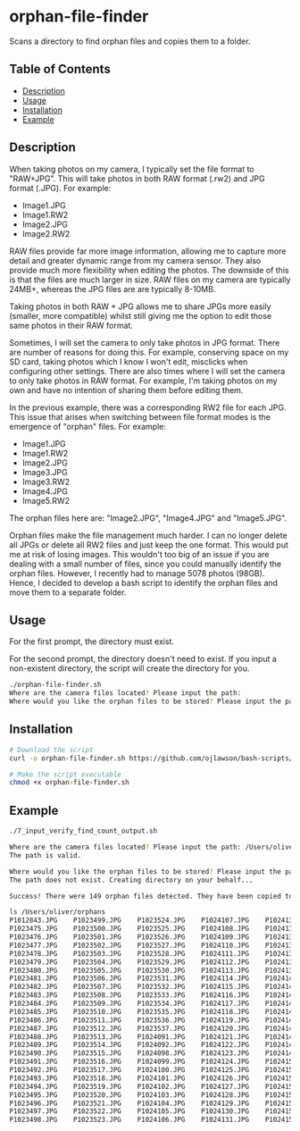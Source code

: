 # orphan-file-finder

Scans a directory to find orphan files and copies them to a folder.

## Table of Contents

- [Description](#description)
- [Usage](#usage)
- [Installation](#installation)
- [Example](#example)


## Description

When taking photos on my camera, I typically set the file format to "RAW+JPG". This will take photos in both RAW format (.rw2) and JPG format (.JPG). For example:

- Image1.JPG
- Image1.RW2
- Image2.JPG
- Image2.RW2

RAW files provide far more image information, allowing me to capture more detail and greater dynamic range from my camera sensor. They also provide much more flexibility when editing the photos. The downside of this is that the files are much larger in size. RAW files on my camera are typically 24MB+, whereas the JPG files are are typically 8-10MB.

Taking photos in both RAW + JPG allows me to share JPGs more easily (smaller, more compatible) whilst still giving me the option to edit those same photos in their RAW format. 

Sometimes, I will set the camera to only take photos in JPG format. There are number of reasons for doing this. For example, conserving space on my SD card, taking photos which I know I won't edit, misclicks when configuring other settings. There are also times where I will set the camera to only take photos in RAW format. For example, I'm taking photos on my own and have no intention of sharing them before editing them.

In the previous example, there was a corresponding RW2 file for each JPG.  This issue that arises when switching between file format modes is the emergence of "orphan" files. For example:

- Image1.JPG
- Image1.RW2
- Image2.JPG
- Image3.JPG
- Image3.RW2
- Image4.JPG
- Image5.RW2

The orphan files here are: "Image2.JPG", "Image4.JPG" and "Image5.JPG".

Orphan files make the file management much harder. I can no longer delete all JPGs or delete all RW2 files and just keep the one format. This would put me at risk of losing images. This wouldn't too big of an issue if you are dealing with a small number of files, since you could manually identify the orphan files. However, I recently had to manage 5078 photos (98GB). Hence, I decided to develop a bash script to identify the orphan files and move them to a separate folder.  

## Usage

For the first prompt, the directory must exist.

For the second prompt, the directory doesn't need to exist. If you input a non-existent directory, the script will create the directory for you.

```bash
./orphan-file-finder.sh
Where are the camera files located? Please input the path: 
Where would you like the orphan files to be stored? Please input the path:
```

## Installation

```bash
# Download the script
curl -o orphan-file-finder.sh https://github.com/ojlawson/bash-scripts/orphan-file-finder.sh

# Make the script executable
chmod +x orphan-file-finder.sh
```

## Example

```bash
./7_input_verify_find_count_output.sh

Where are the camera files located? Please input the path: /Users/oliver/camera-photos/
The path is valid.

Where would you like the orphan files to be stored? Please input the path: /Users/oliver/orphans
The path does not exist. Creating directory on your behalf...

Success! There were 149 orphan files detected. They have been copied to /Users/oliver/orphans.

ls /Users/oliver/orphans
P1012843.JPG	P1023499.JPG	P1023524.JPG	P1024107.JPG	P1024132.JPG	P1024158.JPG
P1023475.JPG	P1023500.JPG	P1023525.JPG	P1024108.JPG	P1024133.JPG	P1024159.JPG
P1023476.JPG	P1023501.JPG	P1023526.JPG	P1024109.JPG	P1024134.JPG	P1024160.JPG
P1023477.JPG	P1023502.JPG	P1023527.JPG	P1024110.JPG	P1024135.JPG	P1024161.JPG
P1023478.JPG	P1023503.JPG	P1023528.JPG	P1024111.JPG	P1024136.JPG	P1024162.JPG
P1023479.JPG	P1023504.JPG	P1023529.JPG	P1024112.JPG	P1024138.JPG	P1024163.JPG
P1023480.JPG	P1023505.JPG	P1023530.JPG	P1024113.JPG	P1024139.JPG	P1024164.JPG
P1023481.JPG	P1023506.JPG	P1023531.JPG	P1024114.JPG	P1024140.JPG	P1024165.JPG
P1023482.JPG	P1023507.JPG	P1023532.JPG	P1024115.JPG	P1024141.JPG	P1024166.JPG
P1023483.JPG	P1023508.JPG	P1023533.JPG	P1024116.JPG	P1024142.JPG	P1024167.JPG
P1023484.JPG	P1023509.JPG	P1023534.JPG	P1024117.JPG	P1024143.JPG	P1024168.JPG
P1023485.JPG	P1023510.JPG	P1023535.JPG	P1024118.JPG	P1024144.JPG	P1024169.JPG
P1023486.JPG	P1023511.JPG	P1023536.JPG	P1024119.JPG	P1024145.JPG	P1024170.JPG
P1023487.JPG	P1023512.JPG	P1023537.JPG	P1024120.JPG	P1024146.JPG	P1024171.JPG
P1023488.JPG	P1023513.JPG	P1024091.JPG	P1024121.JPG	P1024147.JPG	P1024172.JPG
P1023489.JPG	P1023514.JPG	P1024092.JPG	P1024122.JPG	P1024148.JPG	P1024173.JPG
P1023490.JPG	P1023515.JPG	P1024098.JPG	P1024123.JPG	P1024149.JPG	P1024174.JPG
P1023491.JPG	P1023516.JPG	P1024099.JPG	P1024124.JPG	P1024150.JPG	P1024175.JPG
P1023492.JPG	P1023517.JPG	P1024100.JPG	P1024125.JPG	P1024151.JPG	P1024176.JPG
P1023493.JPG	P1023518.JPG	P1024101.JPG	P1024126.JPG	P1024152.JPG	P1024177.JPG
P1023494.JPG	P1023519.JPG	P1024102.JPG	P1024127.JPG	P1024153.JPG	P1024178.JPG
P1023495.JPG	P1023520.JPG	P1024103.JPG	P1024128.JPG	P1024154.JPG	P1024179.JPG
P1023496.JPG	P1023521.JPG	P1024104.JPG	P1024129.JPG	P1024155.JPG	P1024180.JPG
P1023497.JPG	P1023522.JPG	P1024105.JPG	P1024130.JPG	P1024156.JPG	P1024181.JPG
P1023498.JPG	P1023523.JPG	P1024106.JPG	P1024131.JPG	P1024157.JPG
```
